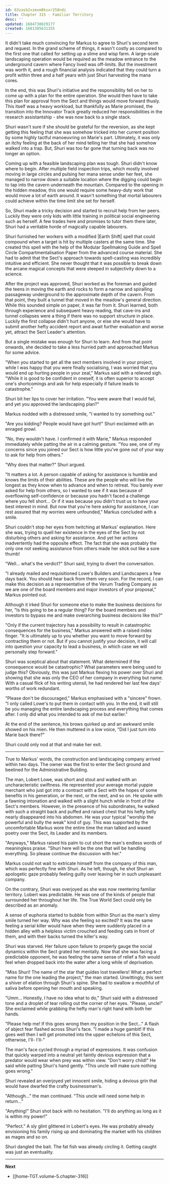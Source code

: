 ```yaml
---
id: 63zasb2xzmxm8ksxr258ndi
title: Chapter 315 - Familiar Territory
desc: ''
updated: 1684738029177
created: 1681385631355
---
```


It didn't take much convincing for Markus to agree to Shuri's second term and request. In the grand scheme of things, it wasn't costly as compared to the first one that called for setting up a slime and wisp farm. A large-scale landscaping operation would be required as the meadow entrance to the underground cavern where Fancy lived was off-limits. But the investment was worth it, and a rough financial analysis indicated that they could turn a profit within three and a half years with just Shuri harvesting the mana cores.

In the end, this was Shuri's initiative and the responsibility fell on her to come up with a plan for the entire operation. She would then have to take this plan for approval from the Sect and things would move forward thusly. This itself was a heavy workload, but thankfully as Marie promised, the transition into the Innovator Track greatly reduced her responsibilities in the research assistantship - she was now back to a single stack.

Shuri wasn't sure if she should be grateful for the reversion, as she kept getting this feeling that she was somehow tricked into her current position by some highly tactful manoeuvring on Marie's part. Ultimately, it was only an itchy feeling at the back of her mind telling her that she had somehow walked into a trap. But, Shuri was too far gone that turning back was no longer an option.

Coming up with a feasible landscaping plan was tough. Shuri didn't know where to begin. After multiple field inspection trips, which mostly involved moving in large circles and pulsing her mana sense under her feet, she managed to narrow down a suitable location where the digging could begin to tap into the cavern underneath the mountain. Compared to the opening in the hidden meadow, this one would require some heavy-duty work that would move a lot of earth around. It wasn't something that mortal labourers could achieve within the time limit she set for herself.

So, Shuri made a tricky decision and started to recruit help from her peers. Luckily they were only kids with little training in political social engineering such as herself. A few trades here and promises to tutor them there later, Shuri had a veritable horde of magically capable labourers.

Shuri furnished her workers with a modified |Earth Shift| spell that could compound when a target is hit by multiple casters at the same time. She created this spell with the help of the Modular Spellmaking Guide and Spell Circle Compartmentalisation Paper from the advanced course material. She had to admit that the Sect's approach towards spell-casting was incredibly intuitive and efficient. She never thought that it was possible to break down the arcane magical concepts that were steeped in subjectivity down to a science.

After the project was approved, Shuri worked as the foreman and guided the teens in moving the earth and rocks to form a narrow and spiralling passageway underground to the approximate depth of the cavern. From that point, they built a tunnel that moved in the meadow's general direction. While this sounded simple on paper, it was far from it. Shuri learned, both through experience and subsequent heavy reading, that cave-ins and tunnel collapses were a thing if there was no support structure in place. Luckily the first collapse didn't hurt anyone, or else she would have to submit another hefty accident report and await further evaluation and worse yet, attract the Sect Leader's attention.

But a single mistake was enough for Shuri to learn. And from that point onwards, she decided to take a less hurried path and approached Markus for some advice.

"When you started to get all the sect members involved in your project, while I was happy that you were finally socialising, I was worried that you would end up hurting people in your zeal," Markus said with a relieved sigh. "While it is good to be confident in oneself, it is often superior to accept one's shortcomings and ask for help especially if failure leads to catastrophe."

Shuri bit her lips to cover her irritation. "You were aware that I would fail, and yet you approved the landscaping plan?"

Markus nodded with a distressed smile, "I wanted to try something out."

"Are you kidding? People would have got hurt!" Shuri exclaimed with an enraged growl.

"No, they wouldn't have. I confirmed it with Marie," Markus responded immediately while patting the air in a calming gesture. "You see, one of my concerns since you joined our Sect is how little you've gone out of your way to ask for help from others."

"Why does that matter?" Shuri argued.

"It matters a lot. A person capable of asking for assistance is humble and knows the limits of their abilities. These are the people who will live the longest as they know when to advance and when to retreat. You barely ever asked for help from others, so I wanted to see if it was because of overflowing self-confidence or because you hadn't faced a challenge where you fell short... Or if it was because you didn't trust us to have your best interest in mind. But now that you're here asking for assistance, I can rest assured that my worries were unfounded," Markus concluded with a smile.

Shuri couldn't stop her eyes from twitching at Markus' explanation. Here she was, trying to quell her existence in the eyes of the Sect by not disturbing others and asking for assistance. And yet her actions inadvertently had the opposite effect. The fact that she was probably the only one not seeking assistance from others made her stick out like a sore thumb!

"Well... what's the verdict?" Shuri said, trying to divert the conversation.

"I already mailed and requisitioned Lowe's Builders and Landscapers a few days back. You should hear back from them very soon. For the record, I can make this decision as a representative of the Verum Trading Company as we are one of the board members and major investors of your proposal," Markus pointed out.

Although it irked Shuri for someone else to make the business decisions for her, "Is this going to be a regular thing? For the board members and investors to bypass me and make overarching business decisions like this?"

"Only if the current trajectory has a possibility to result in catastrophic consequences for the business," Markus answered with a raised index finger. "It is ultimately up to you whether you want to move forward by contracting them or not. But if you cannot justify your decision, it will call into question your capacity to lead a business, in which case we will personally step forward."

Shuri was sceptical about that statement. What determined if the consequence would be catastrophic? What parameters were being used to judge this? Obviously, this was just Markus flexing his power over Shuri and showing that she was only the CEO of her company in everything but name. With a casual flick of his writing utensil, he had rendered her last few days' worths of work redundant.

"Please don't be discouraged," Markus emphasised with a "sincere" frown. "I only called Lowe's to put them in contact with you. In the end, it will still be you managing the entire landscaping process and everything that comes after. I only did what you intended to ask of me but earlier."

At the end of the sentence, his brows quirked up and an awkward smile showed on his mien. He then muttered in a low voice, "Did I just turn into Marie back there?"

Shuri could only nod at that and make her exit.

____

True to Markus' words, the construction and landscaping company arrived within two days. The owner was the first to enter the Sect ground and beelined for the Administrative Building.

The man, Lobert Lowe, was short and stout and walked with an uncharacteristic swiftness. He represented your average mortal yuppie merchant who just got into a contract with a Sect with the hopes of some benefits in his generation, or the next, or the next, and so on. He spoke with a fawning intonation and walked with a slight hunch while in front of the Sect's members. However, in the presence of his subordinates, he walked with such a straight back and puffed and raised chest that his hefty belly nearly disappeared into his abdomen. He was your typical "worship the powerful and bully the weak" kind of guy. This was supported by the uncomfortable Markus wore the entire time the man talked and waxed poetry over the Sect, its Leader and its members.

"Anyways," Markus raised his palm to cut short the man's endless words of meaningless praise. "Shuri here will be the one that will be handling everything. So please continue the discussion with her."

Markus could not wait to extricate himself from the company of this man, which was perfectly fine with Shuri. As he left, though, he shot Shuri an apologetic gaze probably feeling guilty over leaving her in such unpleasant company.

On the contrary, Shuri was overjoyed as she was now reentering familiar territory. Lobert was predictable. He was one of the kinds of people that surrounded her throughout her life. The True World Sect could only be described as an anomaly.

A sense of euphoria started to bubble from within Shuri as the man's slimy smile turned her way. Why was she feeling so excited? It was the same feeling a serial killer would have when they were suddenly placed in a hidden alley with a helpless victim crouched and feeding cats in front of them, and with their backs turned the killer's way.

Shuri was starved. Her failure upon failure to properly gauge the social dynamics within the Sect grated her mentally. Now that she was facing a predictable opponent, he was feeling the same sense of relief a fish would feel when dropped back into the water after a long while of deprivation.

"Miss Shuri! The name of the star that guides lost travellers! What a perfect name for the one leading the project," the man started. Unwittingly, this sent a shiver of elation through Shuri's spine. She had to swallow a mouthful of saliva before opening her mouth and speaking.

"Umm... Honestly, I have no idea what to do," Shuri said with a distressed tone and a droplet of tear rolling out the corner of her eyes. "Please, uncle!" She exclaimed while grabbing the hefty man's right hand with both her hands.

"Please help me! If this goes wrong then my position in the Sect..." A flash of abject fear flashed across Shuri's face. "I made a huge gambit! If this goes well then I will get promoted into the upper echelons of this Sect, otherwise, I'll- I'll-"

The man's face cycled through a myriad of expressions. It was confusion that quickly warped into a neutral yet faintly devious expression that a predator would wear when prey was within view. "Don't worry child!" He said while patting Shuri's hand gently. "This uncle will make sure nothing goes wrong."

Shuri revealed an overjoyed yet innocent smile, hiding a devious grin that would have dwarfed the crafty businessman's.

"Although..." the man continued. "This uncle will need some help in return..."

"Anything!" Shuri shot back with no hesitation. "I'll do anything as long as it is within my power!"

"Perfect." A sly glint glittered in Lobert's eyes. He was probably already envisioning his family rising up and dominating the market with his children as mages and so on.

Shuri dangled the bait. The fat fish was already circling it. Getting caught was just an eventuality.

____

**Next**
* [[home-TGT.volume-5.chapter-316]]